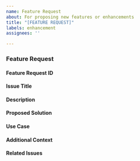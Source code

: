 ```yaml
---
name: Feature Request
about: For proposing new features or enhancements
title: "[FEATURE REQUEST]"
labels: enhancement
assignees: ''

---
```


### Feature Request

#### Feature Request ID

#### Issue Title

#### Description

#### Proposed Solution

#### Use Case

#### Additional Context

#### Related Issues
